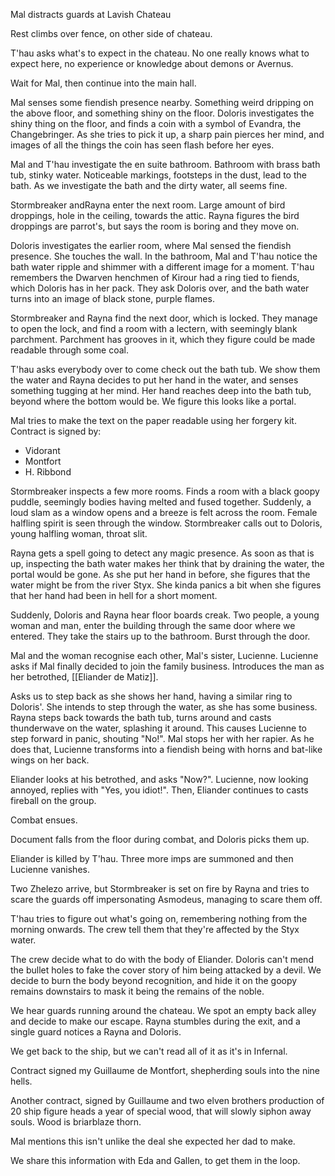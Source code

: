 Mal distracts guards at Lavish Chateau

Rest climbs over fence, on other side of chateau.

T'hau asks what's to expect in the chateau. No one really knows what to expect here, no experience or knowledge about demons or Avernus.

Wait for Mal, then continue into the main hall.

Mal senses some fiendish presence nearby. Something weird dripping on the above floor, and something shiny on the floor. Doloris investigates the shiny thing on the floor, and finds a coin with a symbol of Evandra, the Changebringer. As she tries to pick it up, a sharp pain pierces her mind, and images of all the things the coin has seen flash before her eyes.

Mal and T'hau investigate the en suite bathroom. Bathroom with brass bath tub, stinky water. Noticeable markings, footsteps in the dust, lead to the bath. As we investigate the bath and the dirty water, all seems fine.

Stormbreaker andRayna enter the next room. Large amount of bird droppings, hole in the ceiling, towards the attic. Rayna figures the bird droppings are parrot's, but says the room is boring and they move on.

Doloris investigates the earlier room, where Mal sensed the fiendish presence. She touches the wall. In the bathroom, Mal and T'hau notice the bath water ripple and shimmer with a different image for a moment. T'hau remembers the Dwarven henchmen of Kirour had a ring tied to fiends, which Doloris has in her pack. They ask Doloris over, and the bath water turns into an image of black stone, purple flames.

Stormbreaker and Rayna find the next door, which is locked. They manage to open the lock, and find a room with a lectern, with seemingly blank parchment. Parchment has grooves in it, which they figure could be made readable through some coal.

T'hau asks everybody over to come check out the bath tub. We show them the water and Rayna decides to put her hand in the water, and senses something tugging at her mind. Her hand reaches deep into the bath tub, beyond where the bottom would be. We figure this looks like a portal.

Mal tries to make the text on the paper readable using her forgery kit. Contract is signed by:

- Vidorant
- Montfort
- H. Ribbond

Stormbreaker inspects a few more rooms. Finds a room with a black goopy puddle, seemingly bodies having melted and fused together. Suddenly, a loud slam as a window opens and a breeze is felt across the room. Female halfling spirit is seen through the window. Stormbreaker calls out to Doloris, young halfling woman, throat slit.

Rayna gets a spell going to detect any magic presence. As soon as that is up, inspecting the bath water makes her think that by draining the water, the portal would be gone. As she put her hand in before, she figures that the water might be from the river Styx. She kinda panics a bit when she figures that her hand had been in hell for a short moment.

Suddenly, Doloris and Rayna hear floor boards creak. Two people, a young woman and man, enter the building through the same door where we entered. They take the stairs up to the bathroom. Burst through the door.

Mal and the woman recognise each other, Mal's sister, Lucienne. Lucienne asks if Mal finally decided to join the family business. Introduces the man as her betrothed, [[Eliander de Matiz]].

Asks us to step back as she shows her hand, having a similar ring to Doloris'. She intends to step through the water, as she has some business. Rayna steps back towards the bath tub, turns around and casts thunderwave on the water, splashing it around. This causes Lucienne to step forward in panic, shouting "No!". Mal stops her with her rapier. As he does that, Lucienne transforms into a fiendish being with horns and bat-like wings on her back.

Eliander looks at his betrothed, and asks "Now?". Lucienne, now looking annoyed, replies with "Yes, you idiot!". Then, Eliander continues to casts fireball on the group.

Combat ensues.

Document falls from the floor during combat, and Doloris picks them up.

Eliander is killed by T'hau. Three more imps are summoned and then Lucienne vanishes. 

Two Zhelezo arrive, but Stormbreaker is set on fire by Rayna and tries to scare the guards off impersonating Asmodeus, managing to scare them off.

T'hau tries to figure out what's going on, remembering nothing from the morning onwards. The crew tell them that they're affected by the Styx water.

The crew decide what to do with the body of Eliander. Doloris can't mend the bullet holes to fake the cover story of him being attacked by a devil. We decide to burn the body beyond recognition, and hide it on the goopy remains downstairs to mask it being the remains of the noble.

We hear guards running around the chateau. We spot an empty back alley and decide to make our escape. Rayna stumbles during the exit, and a single guard notices a Rayna and Doloris.

We get back to the ship, but we can't read all of it as it's in Infernal.

Contract signed my Guillaume de Montfort, shepherding souls into the nine hells.

Another contract, signed by Guillaume and two elven brothers production of 20 ship figure heads a year of special wood, that will slowly siphon away souls. Wood is briarblaze thorn.

Mal mentions this isn't unlike the deal she expected her dad to make.

We share this information with Eda and Gallen, to get them in the loop.